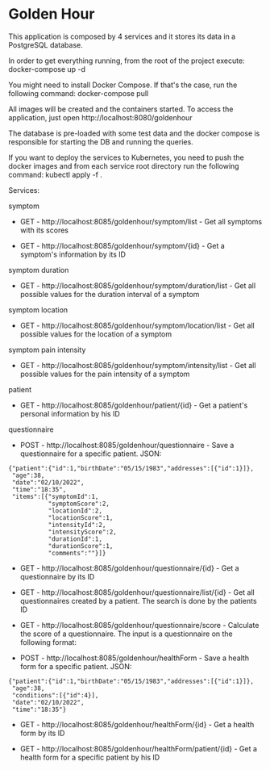 # Golden Hour

This application is composed by 4 services and it stores its data in a PostgreSQL database.

In order to get everything running, from the root of the project execute:
docker-compose up -d

You might need to install Docker Compose. If that's the case, run the following command: docker-compose pull

All images will be created and the containers started.
To access the application, just open http://localhost:8080/goldenhour

The database is pre-loaded with some test data and the docker compose is responsible for starting the DB and running the queries.

If you want to deploy the services to Kubernetes, you need to push the docker images and from each service root directory run the following command:
kubectl apply -f .

Services:

symptom
- GET - http://localhost:8085/goldenhour/symptom/list - Get all symptoms with its scores

- GET - http://localhost:8085/goldenhour/symptom/{id} - Get a symptom's information by its ID

symptom duration
- GET - http://localhost:8085/goldenhour/symptom/duration/list - Get all possible values for the duration interval of a symptom

symptom location
- GET - http://localhost:8085/goldenhour/symptom/location/list - Get all possible values for the location of a symptom

symptom pain intensity
- GET - http://localhost:8085/goldenhour/symptom/intensity/list - Get all possible values for the pain intensity of a symptom

patient
- GET - http://localhost:8085/goldenhour/patient/{id} - Get a patient's personal information by his ID

questionnaire
- POST - http://localhost:8085/goldenhour/questionnaire - Save a questionnaire for a specific patient. JSON:

```
{"patient":{"id":1,"birthDate":"05/15/1983","addresses":[{"id":1}]},
 "age":38,
 "date":"02/10/2022",
 "time":"18:35",
 "items":[{"symptomId":1,
           "symptomScore":2,
           "locationId":2,
           "locationScore":1,
           "intensityId":2,
           "intensityScore":2,
           "durationId":1,
           "durationScore":1,
           "comments":""}]}
 ```

- GET - http://localhost:8085/goldenhour/questionnaire/{id} - Get a questionnaire by its ID

- GET - http://localhost:8085/goldenhour/questionnaire/list/{id} - Get all questionnaires created by a patient. The search is done by the patients ID

- GET - http://localhost:8085/goldenhour/questionnaire/score - Calculate the score of a questionnaire. The input is a questionnaire on the following format:

- POST - http://localhost:8085/goldenhour/healthForm - Save a health form for a specific patient. JSON:

```
{"patient":{"id":1,"birthDate":"05/15/1983","addresses":[{"id":1}]},
 "age":38,
 "conditions":[{"id":4}],
 "date":"02/10/2022",
 "time":"18:35"}
 ```

- GET - http://localhost:8085/goldenhour/healthForm/{id} - Get a health form by its ID

- GET - http://localhost:8085/goldenhour/healthForm/patient/{id} - Get a health form for a specific patient by his ID


